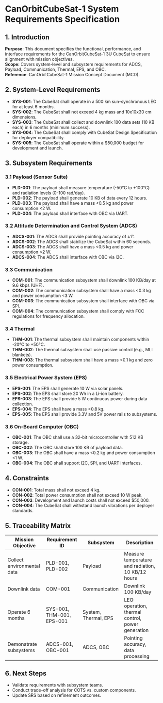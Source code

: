 # CanOrbitCubeSat-1 System Requirements Specification

## 1. Introduction
**Purpose**: This document specifies the functional, performance, and interface requirements for the CanOrbitCubeSat-1 3U CubeSat to ensure alignment with mission objectives.  
**Scope**: Covers system-level and subsystem requirements for ADCS, Payload, Communication, Thermal, EPS, and OBC.  
**Reference**: CanOrbitCubeSat-1 Mission Concept Document (MCD).

## 2. System-Level Requirements
- **SYS-001**: The CubeSat shall operate in a 500 km sun-synchronous LEO for at least 6 months.  
- **SYS-002**: The CubeSat shall not exceed 4 kg mass and 10x10x30 cm dimensions.  
- **SYS-003**: The CubeSat shall collect and downlink 100 data sets (10 KB each) in 6 months (minimum success).  
- **SYS-004**: The CubeSat shall comply with CubeSat Design Specification for deployer compatibility.  
- **SYS-005**: The CubeSat shall operate within a $50,000 budget for development and launch.

## 3. Subsystem Requirements

### 3.1 Payload (Sensor Suite)
- **PLD-001**: The payload shall measure temperature (-50°C to +100°C) and radiation levels (0-100 rad/day).  
- **PLD-002**: The payload shall generate 10 KB of data every 12 hours.  
- **PLD-003**: The payload shall have a mass <0.5 kg and power consumption <2 W.  
- **PLD-004**: The payload shall interface with OBC via UART.

### 3.2 Attitude Determination and Control System (ADCS)
- **ADCS-001**: The ADCS shall provide pointing accuracy of ±1°.  
- **ADCS-002**: The ADCS shall stabilize the CubeSat within 60 seconds.  
- **ADCS-003**: The ADCS shall have a mass <0.5 kg and power consumption <2 W.  
- **ADCS-004**: The ADCS shall interface with OBC via I2C.

### 3.3 Communication
- **COM-001**: The communication subsystem shall downlink 100 KB/day at 9.6 kbps (UHF).  
- **COM-002**: The communication subsystem shall have a mass <0.3 kg and power consumption <3 W.  
- **COM-003**: The communication subsystem shall interface with OBC via SPI.  
- **COM-004**: The communication subsystem shall comply with FCC regulations for frequency allocation.

### 3.4 Thermal
- **THM-001**: The thermal subsystem shall maintain components within -20°C to +50°C.  
- **THM-002**: The thermal subsystem shall use passive control (e.g., MLI blankets).  
- **THM-003**: The thermal subsystem shall have a mass <0.1 kg and zero power consumption.

### 3.5 Electrical Power System (EPS)
- **EPS-001**: The EPS shall generate 10 W via solar panels.  
- **EPS-002**: The EPS shall store 20 Wh in a Li-ion battery.  
- **EPS-003**: The EPS shall provide 5 W continuous power during data collection.  
- **EPS-004**: The EPS shall have a mass <0.8 kg.  
- **EPS-005**: The EPS shall provide 3.3V and 5V power rails to subsystems.

### 3.6 On-Board Computer (OBC)
- **OBC-001**: The OBC shall use a 32-bit microcontroller with 512 KB storage.  
- **OBC-002**: The OBC shall store 100 KB of payload data.  
- **OBC-003**: The OBC shall have a mass <0.2 kg and power consumption <1 W.  
- **OBC-004**: The OBC shall support I2C, SPI, and UART interfaces.

## 4. Constraints
- **CON-001**: Total mass shall not exceed 4 kg.  
- **CON-002**: Total power consumption shall not exceed 10 W peak.  
- **CON-003**: Development and launch costs shall not exceed $50,000.  
- **CON-004**: The CubeSat shall withstand launch vibrations per deployer standards.

## 5. Traceability Matrix
| Mission Objective | Requirement ID | Subsystem | Description |
|-------------------|---------------|-----------|-------------|
| Collect environmental data | PLD-001, PLD-002 | Payload | Measure temperature and radiation, 10 KB/12 hours |
| Downlink data | COM-001 | Communication | Downlink 100 KB/day |
| Operate 6 months | SYS-001, THM-001, EPS-001 | System, Thermal, EPS | LEO operation, thermal control, power generation |
| Demonstrate subsystems | ADCS-001, OBC-001 | ADCS, OBC | Pointing accuracy, data processing |

## 6. Next Steps
- Validate requirements with subsystem teams.  
- Conduct trade-off analysis for COTS vs. custom components.  
- Update SRS based on refinement outcomes.